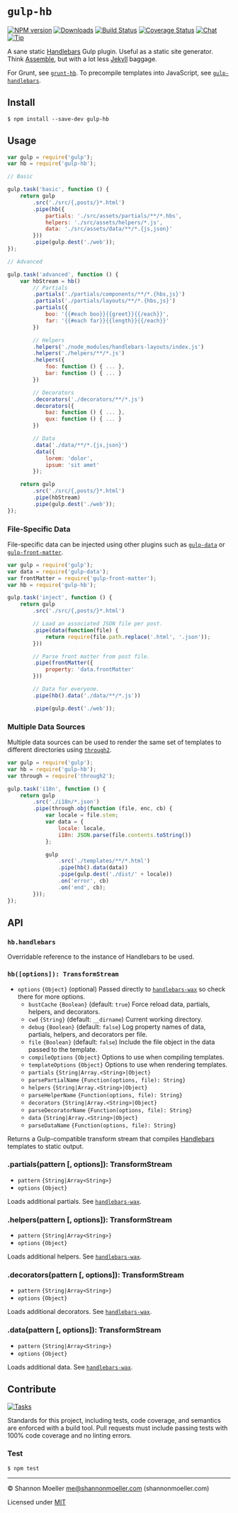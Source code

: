 # `gulp-hb`

[![NPM version][npm-img]][npm-url] [![Downloads][downloads-img]][npm-url] [![Build Status][travis-img]][travis-url] [![Coverage Status][coveralls-img]][coveralls-url] [![Chat][gitter-img]][gitter-url] [![Tip][amazon-img]][amazon-url]

A sane static [Handlebars][handlebars] Gulp plugin. Useful as a static site generator. Think [Assemble][assemble], but with a lot less [Jekyll][jekyll] baggage.

For Grunt, see [`grunt-hb`][grunt-hb]. To precompile templates into JavaScript, see [`gulp-handlebars`][gulp-handlebars].

## Install

    $ npm install --save-dev gulp-hb

## Usage

```js
var gulp = require('gulp');
var hb = require('gulp-hb');

// Basic

gulp.task('basic', function () {
    return gulp
        .src('./src/{,posts/}*.html')
        .pipe(hb({
            partials: './src/assets/partials/**/*.hbs',
            helpers: './src/assets/helpers/*.js',
            data: './src/assets/data/**/*.{js,json}'
        }))
        .pipe(gulp.dest('./web'));
});

// Advanced

gulp.task('advanced', function () {
    var hbStream = hb()
        // Partials
        .partials('./partials/components/**/*.{hbs,js}')
        .partials('./partials/layouts/**/*.{hbs,js}')
        .partials({
            boo: '{{#each boo}}{{greet}}{{/each}}',
            far: '{{#each far}}{{length}}{{/each}}'
        })

        // Helpers
        .helpers('./node_modules/handlebars-layouts/index.js')
        .helpers('./helpers/**/*.js')
        .helpers({
            foo: function () { ... },
            bar: function () { ... }
        })

        // Decorators
        .decorators('./decorators/**/*.js')
        .decorators({
            baz: function () { ... },
            qux: function () { ... }
        })

        // Data
        .data('./data/**/*.{js,json}')
        .data({
            lorem: 'dolor',
            ipsum: 'sit amet'
        });

    return gulp
        .src('./src/{,posts/}*.html')
        .pipe(hbStream)
        .pipe(gulp.dest('./web'));
});
```

### File-Specific Data

File-specific data can be injected using other plugins such as [`gulp-data`][gulp-data] or [`gulp-front-matter`][gulp-front-matter].

```js
var gulp = require('gulp');
var data = require('gulp-data');
var frontMatter = require('gulp-front-matter');
var hb = require('gulp-hb');

gulp.task('inject', function () {
    return gulp
        .src('./src/{,posts/}*.html')

        // Load an associated JSON file per post.
        .pipe(data(function(file) {
            return require(file.path.replace('.html', '.json'));
        }))

        // Parse front matter from post file.
        .pipe(frontMatter({
            property: 'data.frontMatter'
        }))

        // Data for everyone.
        .pipe(hb().data('./data/**/*.js'))

        .pipe(gulp.dest('./web'));
```

### Multiple Data Sources

Multiple data sources can be used to render the same set of templates to different directories using [`through2`][through2].

```js
var gulp = require('gulp');
var hb = require('gulp-hb');
var through = require('through2');

gulp.task('i18n', function () {
    return gulp
        .src('./i18n/*.json')
        .pipe(through.obj(function (file, enc, cb) {
            var locale = file.stem;
            var data = {
                locale: locale,
                i18n: JSON.parse(file.contents.toString())
            };

            gulp
                .src('./templates/**/*.html')
                .pipe(hb().data(data))
                .pipe(gulp.dest('./dist/' + locale))
                .on('error', cb)
                .on('end', cb);
        }));
});
```

## API

### `hb.handlebars`

Overridable reference to the instance of Handlebars to be used.

### `hb([options]): TransformStream`

- `options` `{Object}` (optional) Passed directly to [`handlebars-wax`][wax] so check there for more options.
  - `bustCache` `{Boolean}` (default: `true`) Force reload data, partials, helpers, and decorators.
  - `cwd` `{String}` (default: `__dirname`) Current working directory.
  - `debug` `{Boolean}` (default: `false`) Log property names of data, partials, helpers, and decorators per file.
  - `file` `{Boolean}` (default: `false`) Include the file object in the data passed to the template.
  - `compileOptions` `{Object}` Options to use when compiling templates.
  - `templateOptions` `{Object}` Options to use when rendering templates.
  - `partials` `{String|Array.<String>|Object}`
  - `parsePartialName` `{Function(options, file): String}`
  - `helpers` `{String|Array.<String>|Object}`
  - `parseHelperName` `{Function(options, file): String}`
  - `decorators` `{String|Array.<String>|Object}`
  - `parseDecoratorName` `{Function(options, file): String}`
  - `data` `{String|Array.<String>|Object}`
  - `parseDataName` `{Function(options, file): String}`

Returns a Gulp-compatible transform stream that compiles [Handlebars][handlebars] templates to static output.

### .partials(pattern [, options]): TransformStream

- `pattern` `{String|Array<String>}`
- `options` `{Object}`

Loads additional partials. See [`handlebars-wax`][wax].

### .helpers(pattern [, options]): TransformStream

- `pattern` `{String|Array<String>}`
- `options` `{Object}`

Loads additional helpers. See [`handlebars-wax`][wax].

### .decorators(pattern [, options]): TransformStream

- `pattern` `{String|Array<String>}`
- `options` `{Object}`

Loads additional decorators. See [`handlebars-wax`][wax].

### .data(pattern [, options]): TransformStream

- `pattern` `{String|Array<String>}`
- `options` `{Object}`

Loads additional data. See [`handlebars-wax`][wax].

## Contribute

[![Tasks][waffle-img]][waffle-url]

Standards for this project, including tests, code coverage, and semantics are enforced with a build tool. Pull requests must include passing tests with 100% code coverage and no linting errors.

### Test

    $ npm test

----

© Shannon Moeller <me@shannonmoeller.com> (shannonmoeller.com)

Licensed under [MIT](http://shannonmoeller.com/mit.txt)

[assemble]: http://assemble.io/
[grunt-hb]: https://github.com/shannonmoeller/grunt-hb#usage
[gulp-data]: https://github.com/colynb/gulp-data#usage
[gulp-front-matter]: https://github.com/lmtm/gulp-front-matter#usage
[gulp-handlebars]: https://github.com/lazd/gulp-handlebars#usage
[handlebars]: https://github.com/wycats/handlebars.js#usage
[jekyll]: https://jekyllrb.com/
[through2]: https://github.com/rvagg/through2#api
[wax]: https://github.com/shannonmoeller/handlebars-wax#usage

[amazon-img]:    https://img.shields.io/badge/amazon-tip_jar-yellow.svg?style=flat-square
[amazon-url]:    https://www.amazon.com/gp/registry/wishlist/1VQM9ID04YPC5?sort=universal-price
[coveralls-img]: http://img.shields.io/coveralls/shannonmoeller/gulp-hb/master.svg?style=flat-square
[coveralls-url]: https://coveralls.io/r/shannonmoeller/gulp-hb
[downloads-img]: http://img.shields.io/npm/dm/gulp-hb.svg?style=flat-square
[gitter-img]:    http://img.shields.io/badge/gitter-join_chat-1dce73.svg?style=flat-square
[gitter-url]:    https://gitter.im/shannonmoeller/shannonmoeller
[npm-img]:       http://img.shields.io/npm/v/gulp-hb.svg?style=flat-square
[npm-url]:       https://npmjs.org/package/gulp-hb
[travis-img]:    http://img.shields.io/travis/shannonmoeller/gulp-hb.svg?style=flat-square
[travis-url]:    https://travis-ci.org/shannonmoeller/gulp-hb
[waffle-img]:    http://img.shields.io/github/issues/shannonmoeller/gulp-hb.svg?style=flat-square
[waffle-url]:    http://waffle.io/shannonmoeller/gulp-hb
